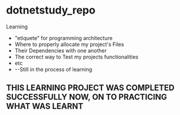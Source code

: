 # dotnetstudy_repo

Learning
- "etiquete" for programming architecture
- Where to properly allocate my project's Files
- Their Dependencies with one another
- The correct way to Test my projects functionalities
- etc
- --Still in the process of learning 



THIS LEARNING PROJECT WAS COMPLETED SUCCESSFULLY 
NOW, ON TO PRACTICING WHAT WAS LEARNT
-------------------------------------------------------------
